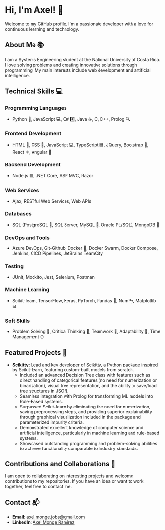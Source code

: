 # Hi, I'm Axel! 👋

Welcome to my GitHub profile. I'm a passionate developer with a love for continuous learning and technology.

## About Me 📚

I am a Systems Engineering student at the National University of Costa Rica. I love solving problems and creating innovative solutions through programming. My main interests include web development and artificial intelligence.

## Technical Skills 💻

### Programming Languages
- Python 🐍, JavaScript 💻, C# #️⃣, Java ☕, C, C++, Prolog 🔍

### Frontend Development
- HTML 📝, CSS 🎨, JavaScript 💻, TypeScript 🟦, JQuery, Bootstrap 👢, React ⚛️, Angular 📐

### Backend Development
- Node.js 🟩, .NET Core, ASP MVC, Razor

### Web Services
- Ajax, RESTful Web Services, Web APIs

### Databases
- SQL (PostgreSQL 🐘, SQL Server, MySQL 🐬, Oracle PL/SQL), MongoDB 🍃

### DevOps and Tools
- Azure DevOps, Git-Github, Docker 🐳, Docker Swarm, Docker Compose, Jenkins, CICD Pipelines, JetBrains TeamCity

### Testing
- JUnit, Mockito, Jest, Selenium, Postman

### Machine Learning
- Scikit-learn, TensorFlow, Keras, PyTorch, Pandas 🐼, NumPy, Matplotlib 📊

### Soft Skills
- Problem Solving 🧩, Critical Thinking 🧠, Teamwork 🤝, Adaptability 🔄, Time Management ⏰

## Featured Projects 🌟

- [**Scikitty**](https://github.com/yourusername/scikitty): Lead and key developer of Scikitty, a Python package inspired by Scikit-learn, featuring custom-built models from scratch.
  - Included an advanced Decision Tree class with features such as direct handling of categorical features (no need for numerization or binarization), visual tree representation, and the ability to save/load tree structures in JSON.
  - Seamless integration with Prolog for transforming ML models into Rule-Based systems.
  - Surpassed Scikit-learn by eliminating the need for numerization, saving preprocessing steps, and providing superior explainability through graphical visualization included in the package and parameterized impurity criteria.
  - Demonstrated excellent knowledge of computer science and artificial intelligence, particularly in machine learning and rule-based systems.
  - Showcased outstanding programming and problem-solving abilities to achieve functionality comparable to industry standards.

## Contributions and Collaborations 🤝

I am open to collaborating on interesting projects and welcome contributions to my repositories. If you have an idea or want to work together, feel free to contact me.

## Contact 📬

- **Email**: [axel.monge.jobs@gmail.com](mailto:axel.monge.jobs@gmail.com)
- **LinkedIn**: [Axel Monge Ramírez](https://www.linkedin.com/in/axel-monge-ramirez/)
